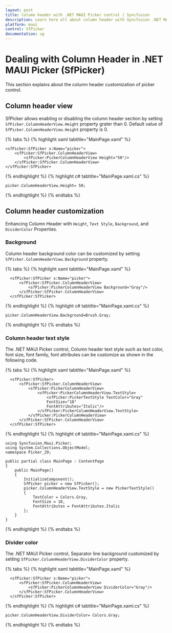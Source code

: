 ```yaml
---
layout: post
title: Column header with .NET MAUI Picker control | Syncfusion
description: Learn here all about column header with Syncfusion .NET MAUI Picker (SfPicker) control.
platform: maui
control: SfPicker
documentation: ug
---
```


# Dealing with Column Header in .NET MAUI Picker (SfPicker)

This section explains about the column header customization of picker control.

## Column header view

SfPicker allows enabling or disabling the column header section by setting  `SfPicker.ColumnHeaderView.Height` property grater than 0. Default value of `SfPicker.ColumnHeaderView.Height` property is 0.

{% tabs %}
{% highlight xaml tabtitle="MainPage.xaml" %}

<?xml version="1.0" encoding="utf-8" ?>
<ContentPage xmlns="http://schemas.microsoft.com/dotnet/2021/maui"
             xmlns:x="http://schemas.microsoft.com/winfx/2009/xaml"
             xmlns:sfPicker="clr-namespace:Syncfusion.Maui.Picker;assembly=Syncfusion.Maui.Picker"
             x:Class="Picker_29.MainPage">

    <sfPicker:SfPicker x:Name="picker">
        <sfPicker:SfPicker.ColumnHeaderView>
            <sfPicker:PickerColumnHeaderView Height="50"/>
        </sfPicker:SfPicker.ColumnHeaderView>
    </sfPicker:SfPicker>
</ContentPage>

{% endhighlight %}
{% highlight c# tabtitle="MainPage.xaml.cs" %}

    picker.ColumnHeaderView.Height= 50;

{% endhighlight %}
{% endtabs %}

## Column header customization

Enhancing Column Header with `Height`, `Text Style`, `Background`, and `DividerColor` Properties.

### Background

Column header background color can be customized by setting `SfPicker.ColumnHeaderView.Background` property.

{% tabs %}
{% highlight xaml tabtitle="MainPage.xaml" %}

<?xml version="1.0" encoding="utf-8" ?>
  <ContentPage xmlns="http://schemas.microsoft.com/dotnet/2021/maui"
              xmlns:x="http://schemas.microsoft.com/winfx/2009/xaml"
              xmlns:sfPicker="clr-namespace:Syncfusion.Maui.Picker;assembly=Syncfusion.Maui.Picker"
              x:Class="Picker_29.MainPage">

      <sfPicker:SfPicker x:Name="picker">
          <sfPicker:SfPicker.ColumnHeaderView>
              <sfPicker:PickerColumnHeaderView Background="Gray"/>
          </sfPicker:SfPicker.ColumnHeaderView>
      </sfPicker:SfPicker>
</ContentPage>
{% endhighlight %}
{% highlight c# tabtitle="MainPage.xaml.cs" %}

    picker.ColumnHeaderView.Background=Brush.Gray;

{% endhighlight %}
{% endtabs %}

### Column header text style

The .NET MAUI Picker control, Column header text style such as text color, font size, font family, font attributes can be customize as shown in the following code.

{% tabs %}
{% highlight xaml tabtitle="MainPage.xaml" %}

<?xml version="1.0" encoding="utf-8" ?>
<ContentPage xmlns="http://schemas.microsoft.com/dotnet/2021/maui"
              xmlns:x="http://schemas.microsoft.com/winfx/2009/xaml"
              xmlns:sfPicker="clr-namespace:Syncfusion.Maui.Picker;assembly=Syncfusion.Maui.Picker"
              xmlns:local ="clr-namespace:Picker_29"
              x:Class="Picker_29.MainPage">

      <sfPicker:SfPicker>
          <sfPicker:SfPicker.ColumnHeaderView>
              <sfPicker:PickerColumnHeaderView>
                  <sfPicker:PickerColumnHeaderView.TextStyle>
                      <sfPicker:PickerTextStyle TextColor="Gray" 
                      FontSize="18" 
                      FontAttributes="Italic"/>
                  </sfPicker:PickerColumnHeaderView.TextStyle>
              </sfPicker:PickerColumnHeaderView>
          </sfPicker:SfPicker.ColumnHeaderView>
      </sfPicker:SfPicker>
</ContentPage>

{% endhighlight %}
{% highlight c# tabtitle="MainPage.xaml.cs" %}

    using Syncfusion.Maui.Picker;
    using System.Collections.ObjectModel;
    namespace Picker_29;
    
    public partial class MainPage : ContentPage
    {
        public MainPage()
        {
            InitializeComponent();
            SfPicker picker = new SfPicker();
            picker.ColumnHeaderView.TextStyle = new PickerTextStyle()
            {
                TextColor = Colors.Gray,
                FontSize = 18,
                FontAttributes = FontAttributes.Italic
            };
        }
    }

{% endhighlight %}
{% endtabs %}

### Divider color

The .NET MAUI Picker control, Separator line background customized by setting `SfPicker.ColumnHeaderView.DividerColor` property.

{% tabs %}
{% highlight xaml tabtitle="MainPage.xaml" %}

<?xml version="1.0" encoding="utf-8" ?>
<ContentPage xmlns="http://schemas.microsoft.com/dotnet/2021/maui"
              xmlns:x="http://schemas.microsoft.com/winfx/2009/xaml"
              xmlns:sfPicker="clr-namespace:Syncfusion.Maui.Picker;assembly=Syncfusion.Maui.Picker"
              xmlns:local ="clr-namespace:Picker_29"
              x:Class="Picker_29.MainPage">

      <sfPicker:SfPicker x:Name="picker">
          <sfPicker:SfPicker.ColumnHeaderView>
              <sfPicker:PickerColumnHeaderView DividerColor="Gray"/>
          </sfPicker:SfPicker.ColumnHeaderView>
      </sfPicker:SfPicker>
</ContentPage>
{% endhighlight %}
{% highlight c# tabtitle="MainPage.xaml.cs" %}

    picker.ColumnHeaderView.DividerColor= Colors.Gray;

{% endhighlight %}
{% endtabs %}